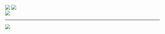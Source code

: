 ![](https://github-readme-stats.vercel.app/api?username=Clxssyy&theme=prussian&hide_border=false&include_all_commits=true&count_private=false)
![](https://github-readme-streak-stats.herokuapp.com/?user=Clxssyy&theme=prussian&hide_border=false)</br>
![](https://github-readme-stats.vercel.app/api/top-langs/?username=Clxssyy&theme=prussian&hide_border=false&include_all_commits=true&count_private=false&layout=compact)


---                   
[![](https://visitcount.itsvg.in/api?id=Clxssyy&icon=5&color=0)](https://visitcount.itsvg.in)
                                        
<!-- Proudly created with GPRM ( https://gprm.itsvg.in ) -->
                                        

